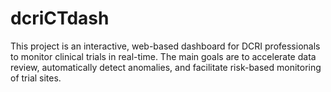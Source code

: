 # dcriCTdash
This project is an interactive, web-based dashboard for DCRI professionals to monitor clinical trials in real-time. The main goals are to accelerate data review, automatically detect anomalies, and facilitate risk-based monitoring of trial sites.
